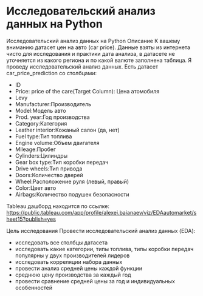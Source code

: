 # Исследовательский анализ данных на Python
Исследовательский анализ данных на Python
Описание
К вашему вниманию датасет цен на авто (car price). Данные взяты из интернета чисто для исследования и практики дата анализа, в датасете не уточняется из какого региона и по какой валюте заполнена таблица. Я проведу исследовательский анализ данных. Есть датасет car_price_prediction со столбцами:
- ID
- Price: price of the care(Target Column): Цена атомобиля
- Levy
- Manufacturer:Производитель
- Model:Модель авто
- Prod. year:Год производства
- Category:Категория
- Leather interior:Кожаный салон (да, нет)
- Fuel type:Тип топлива
- Engine volume:Объем двигателя
- Mileage:Пробег
- Cylinders:Цилиндры
- Gear box type:Тип коробки передач
- Drive wheels:Тип привода
- Doors:Количество дверей
- Wheel:Расположение руля (левый, правый)
- Color:Цвет авто
- Airbags:Количество подушек безопасности
  
Tableau дашборд находится по ссылке: https://public.tableau.com/app/profile/alexei.baianaev/viz/EDAautomarket/sheet15?publish=yes

Цель исследования
Провести исследовательский анализ данных (EDA):
- исследовать все столбцы датасета
- исследовать какие категории, типы топлива, типы коробки передач популярны у двух производителей лидеров
- исследовать корреляции набора данных
- провести анализ средней цены каждой функции
- среднюю цену производства за каждый год
- провести сравнение средней цены за год и индивидуальных особенностей
